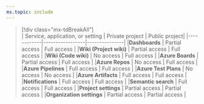 ```yaml
---
ms.topic: include
---
```


> [!div class="mx-tdBreakAll"]  
> | Service, application, or setting | Private project | Public project|
> |------------|-----------------|---------------|
> |<strong>Dashboards</strong> | Partial access | Full access |
> |<strong>Wiki (Project wiki)</strong> | Partial access | Full access |
> |<strong>Wiki (Code wiki)</strong> | No access | Full access |
> |<strong>Azure Boards</strong> | Partial access | Full access |
> |<strong>Azure Repos</strong> | No access | Full access |
> |<strong>Azure Pipelines</strong> | Full access | Full access |
> |<strong>Azure Test Plans</strong> | No access | No access |
> |<strong>Azure Artifacts</strong> | Full access | Full access |
> |<strong>Notifications</strong> | Full access | Full access |
> |<strong>Semantic search</strong> | Full access | Full access |
> |<strong>Project settings</strong> | Partial access | Partial access |
> |<strong>Organization settings</strong> | Partial access | Partial access |
